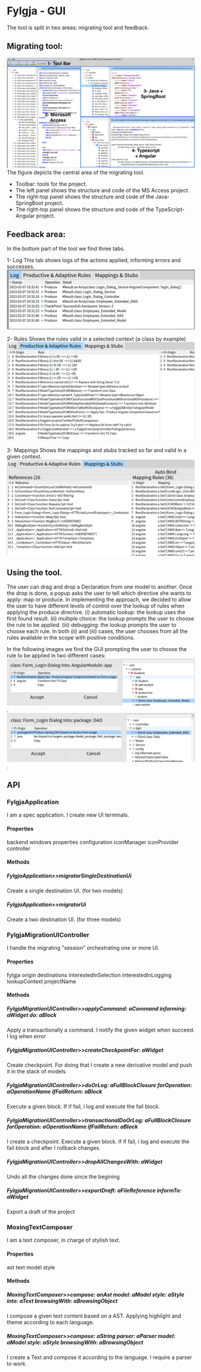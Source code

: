 # Fylgja - GUI

The tool is split in two areas: migrating tool and feedback. 

## Migrating tool: 
![resources/screenshot-tool.png](resources/screenshot-tool.png)
The figure depicts the central area of the migrating tool. 

- Toolbar: tools for the project.
- The left panel shows the structure and code of the MS Access project.
- The right-top panel shows the structure and code of the Java-SpringBoot project.
- The right-top panel shows the structure and code of the TypeScript-Angular project.

## Feedback area: 

In the bottom part of the tool we find three tabs.

1- Log 
This tab shows logs of the actions applied, informing errors and successes.
![resources/log.png](resources/log.png)

2- Rules 
Shows the rules valid in a selected context (a class by example)
![resources/rules.png](resources/rules.png)

3- Mappings
Shows the mappings and stubs tracked so far and valid in a given context.
![resources/mappings-stubs.png](resources/mappings-stubs.png)

## Using the tool.
The user can drag and drop a Declaration from one model to another. Once the drop is done, a popup asks the user to tell which directive she wants to apply: map or produce. In implementing the approach, we decided to allow the user to have different levels of control over the lookup of rules when applying the produce directive. 
(i) automatic lookup: the lookup uses the first found result. 
(ii) multiple choice: the lookup prompts the user to choose the rule to be applied. 
(iii) debugging: the lookup prompts the user to choose each rule.
In both (ii) and (iii) cases, the user chooses from all the rules available in the scope with positive conditions.

In the following images we find the GUI prompting the user to choose the rule to be applied in two different cases:
![resources/screenshot-choose-rule.png](resources/screenshot-choose-rule.png).
![resources/screenshot-choose-rule1.png](resources/screenshot-choose-rule1.png).



## API 

### FylgjaApplication
I am a spec application. I create new UI terminals.

#### Properties
backend
windows
properties
configuration
iconManager
iconProvider
controller

#### Methods
##### FylgjaApplication>>migratorSingleDestinationUi
Create a single destination UI. (for two models)

##### FylgjaApplication>>migratorUi
Create a two destination UI. (for three models)



### FylgjaMigrationUIController
I handle the migrating "session" orchestrating one or more UI. 

#### Properties
fylgja
origin
destinations
interestedInSelection
interestedInLogging
lookupContext
projectName

#### Methods
##### FylgjaMigrationUIController>>applyCommand: aCommand informing: aWidget do: aBlock
Apply a transactionally a command. I notify the given widget when succeed. I log when error

##### FylgjaMigrationUIController>>createCheckpointFor: aWidget
Create checkpoint. For doing that I create a new derivative model and push it in the stack of models

##### FylgjaMigrationUIController>>doOrLog: aFullBlockClosure forOperation: aOperationName ifFailReturn: aBlock
Execute a given block. If if fail, i log and execute the fail block.

##### FylgjaMigrationUIController>>transactionalDoOrLog: aFullBlockClosure forOperation: aOperationName ifFailReturn: aBlock
I create a checkpoint. Execute a given block. If if fail, i log and execute the fail block and after I rollback changes.

##### FylgjaMigrationUIController>>dropAllChangesWith: aWidget
Undo all the changes done since the begining

##### FylgjaMigrationUIController>>exportDraft: aFileReference informTo: aWidget
Export a draft of the project


### MoxingTextComposer
I am a text composer, in charge of stylish text.

#### Properties
ast
text
model
style

#### Methods
##### MoxingTextComposer>>compose: anAst model: aModel style: aStyle into: aText browsingWith: aBrowsingObject 
I compose a given text content based on a AST. Applying highlight and theme according to each language. 

##### MoxingTextComposer>>compose: aString parser: aParser model: aModel style: aStyle browsingWith: aBrowsingObject
I create a Text and compose it according to the language. I require a parser to work. 



